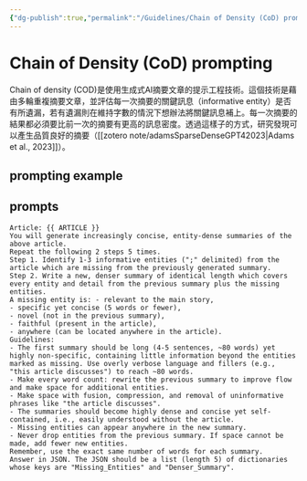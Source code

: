 ```yaml
---
{"dg-publish":true,"permalink":"/Guidelines/Chain of Density (CoD) prompting/","title":"Chain of Density (CoD) prompting","tags":["ai","chatgpt","terms","guideline"],"created":"2023-10-02","updated":"2023-10-02T10:12"}
---
```



# Chain of Density (CoD) prompting

Chain of density (COD)是使用生成式AI摘要文章的提示工程技術。這個技術是藉由多輪重複摘要文章，並評估每一次摘要的關鍵訊息（informative entity）是否有所遺漏，若有遺漏則在維持字數的情況下想辦法將關鍵訊息補上。每一次摘要的結果都必須要比前一次的摘要有更高的訊息密度。透過這樣子的方式，研究發現可以產生品質良好的摘要（[[zotero note/adamsSparseDenseGPT42023\|Adams et al., 2023]]）。

## prompting example


<div class="transclusion internal-embed is-loaded"><div class="markdown-embed">



## prompts

```
Article: {{ ARTICLE }}
You will generate increasingly concise, entity-dense summaries of the above article.
Repeat the following 2 steps 5 times.
Step 1. Identify 1-3 informative entities (";" delimited) from the article which are missing from the previously generated summary.
Step 2. Write a new, denser summary of identical length which covers every entity and detail from the previous summary plus the missing entities.
A missing entity is: - relevant to the main story,
- specific yet concise (5 words or fewer),
- novel (not in the previous summary),
- faithful (present in the article),
- anywhere (can be located anywhere in the article).
Guidelines:
- The first summary should be long (4-5 sentences, ~80 words) yet highly non-specific, containing little information beyond the entities marked as missing. Use overly verbose language and fillers (e.g., "this article discusses") to reach ~80 words.
- Make every word count: rewrite the previous summary to improve flow and make space for additional entities.
- Make space with fusion, compression, and removal of uninformative phrases like "the article discusses".
- The summaries should become highly dense and concise yet self-contained, i.e., easily understood without the article.
- Missing entities can appear anywhere in the new summary.
- Never drop entities from the previous summary. If space cannot be made, add fewer new entities.
Remember, use the exact same number of words for each summary.
Answer in JSON. The JSON should be a list (length 5) of dictionaries whose keys are "Missing_Entities" and "Denser_Summary".
```






</div></div>

